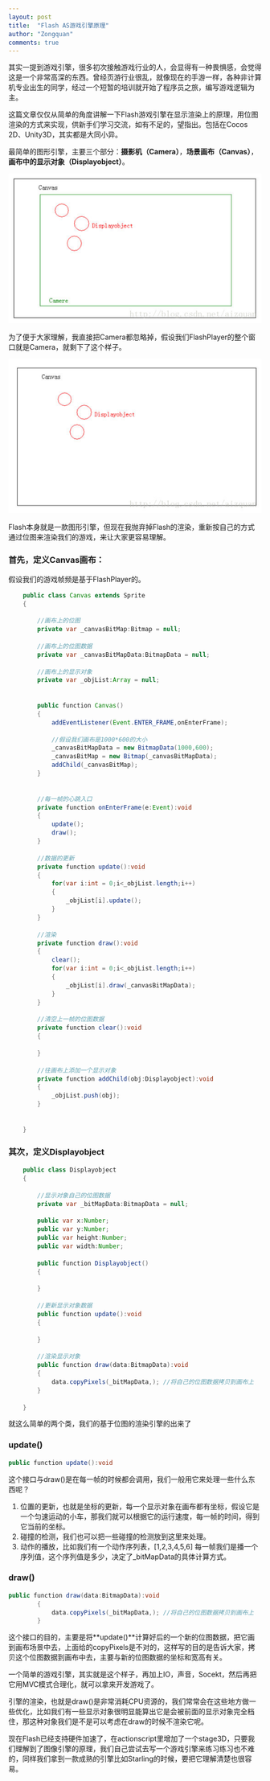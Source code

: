 ```yaml
---
layout: post
title:  "Flash AS游戏引擎原理"
author: "Zongquan"
comments: true
---
```


其实一提到游戏引擎，很多初次接触游戏行业的人，会显得有一种畏惧感，会觉得这是一个非常高深的东西。曾经页游行业很乱，就像现在的手游一样，各种非计算机专业出生的同学，经过一个短暂的培训就开始了程序员之旅，编写游戏逻辑为主。

这篇文章仅仅从简单的角度讲解一下Flash游戏引擎在显示渲染上的原理，用位图渲染的方式来实现，供新手们学习交流，如有不足的，望指出。包括在Cocos 2D、Unity3D，其实都是大同小异。

最简单的图形引擎，主要三个部分：**摄影机（Camera）**，**场景画布（Canvas）**，**画布中的显示对象（Displayobject）**。

![](/assets/images/flash_game_engine_1.jpeg)

为了便于大家理解，我直接把Camera都忽略掉，假设我们FlashPlayer的整个窗口就是Camera，就剩下了这个样子。

![](/assets/images/flash_game_engine_2.jpeg)

Flash本身就是一款图形引擎，但现在我抛弃掉Flash的渲染，重新按自己的方式通过位图来渲染我们的游戏，来让大家更容易理解。

### 首先，定义Canvas画布：

假设我们的游戏帧频是基于FlashPlayer的。

```java
	public class Canvas extends Sprite
	{
		
		//画布上的位图  
		private var _canvasBitMap:Bitmap = null;
		
		//画布上的位图数据
		private var _canvasBitMapData:BitmapData = null;
		
		//画布上的显示对象
		private var _objList:Array = null;
		
		
		public function Canvas()
		{
			addEventListener(Event.ENTER_FRAME,onEnterFrame);
			
			//假设我们画布是1000*600的大小
			_canvasBitMapData = new BitmapData(1000,600);
			_canvasBitMap = new Bitmap(_canvasBitMapData);
			addChild(_canvasBitMap);
		}
		
		
		//每一帧的心跳入口
		private function onEnterFrame(e:Event):void
		{
			update();
			draw();
		}
		
		//数据的更新
		private function update():void
		{
			for(var i:int = 0;i<_objList.length;i++)
			{
				_objList[i].update();
			}
		}
		
		//渲染
		private function draw():void
		{
			clear();
			for(var i:int = 0;i<_objList.length;i++)
			{
				_objList[i].draw(_canvasBitMapData);
			}
		}
		
		//清空上一帧的位图数据
		private function clear():void
		{
			
		}
		
		//往画布上添加一个显示对象
		private function addChild(obj:Displayobject):void
		{
			_objList.push(obj);
		}
		
		
	}
```

### 其次，定义Displayobject

```java
	public class Displayobject
	{
		
		//显示对象自己的位图数据
		private var _bitMapData:BitmapData = null;
		
		public var x:Number;
		public var y:Number;
		public var height:Number;
		public var width:Number;
		
		public function Displayobject()
		{
			
		}
		
		//更新显示对象数据
		public function update():void
		{
			
		}
		
		//渲染显示对象
		public function draw(data:BitmapData):void
		{
			data.copyPixels(_bitMapData,); //将自己的位图数据拷贝到画布上
		}
		
	}
```

就这么简单的两个类，我们的基于位图的渲染引擎的出来了

### update()

```java
public function update():void
```

这个接口与draw()是在每一帧的时候都会调用，我们一般用它来处理一些什么东西呢？
1.  位置的更新，也就是坐标的更新，每一个显示对象在画布都有坐标，假设它是一个匀速运动的小车，那我们就可以根据它的运行速度，每一帧的时间，得到它当前的坐标。
2.  碰撞的检测，我们也可以把一些碰撞的检测放到这里来处理。
3. 动作的播放，比如我们有一个动作序列表，[1,2,3,4,5,6] 每一帧我们是播一个序列值，这个序列值是多少，决定了_bitMapData的具体计算方式。

### draw()

```java
public function draw(data:BitmapData):void
		{
			data.copyPixels(_bitMapData,); //将自己的位图数据拷贝到画布上
		}
```

这个接口的目的，主要是将**update()**计算好后的一个新的位图数据，把它画到画布场景中去，上面给的copyPixels是不对的，这样写的目的是告诉大家，拷贝这个位图数据到画布中去，主要与新的位图数据的坐标和宽高有关。

一个简单的游戏引擎，其实就是这个样子，再加上IO，声音，Socekt，然后再把它用MVC模式合理化，就可以拿来开发游戏了。

引擎的渲染，也就是draw()是非常消耗CPU资源的，我们常常会在这些地方做一些优化，比如我们有一些显示对象很明显能算出它是会被前面的显示对象完全档住，那这种对象我们是不是可以考虑在draw的时候不渲染它呢。 

现在Flash已经支持硬件加速了，在actionscript里增加了一个stage3D，只要我们理解到了图像引擎的原理，我们自己尝试去写一个游戏引擎来练习练习也不难的，同样我们拿到一款成熟的引擎比如Starling的时候，要把它理解清楚也很容易。